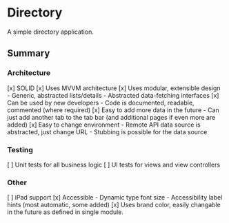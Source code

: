 #  Directory

A simple directory application.

## Summary

### Architecture

[x] SOLID
[x] Uses MVVM architecture
[x] Uses modular, extensible design
    - Generic, abstracted lists/details
    - Abstracted data-fetching interfaces
[x] Can be used by new developers
    - Code is documented, readable, commented (where required)
[x] Easy to add more data in the future
    - Can just add another tab to the tab bar (and additional pages if even more are added)
[x] Easy to change environment
    - Remote API data source is abstracted, just change URL
    - Stubbing is possible for the data source
    
### Testing

[ ] Unit tests for all business logic
[ ] UI tests for views and view controllers

### Other

[ ] iPad support
[x] Accessible
    - Dynamic type font size
    - Accessibility label hints (most automatic, some added)
[x] Uses brand color, easily changable in the future as defined in single module.
